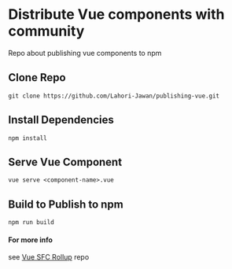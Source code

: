 # Distribute Vue components with community
Repo about publishing vue components to npm


## Clone Repo
`git clone https://github.com/Lahori-Jawan/publishing-vue.git`


## Install Dependencies
`npm install`


## Serve Vue Component
`vue serve <component-name>.vue`


## Build to Publish to npm
`npm run build`


#### For more info
see [Vue SFC Rollup](https://github.com/team-innovation/vue-sfc-rollup) repo
